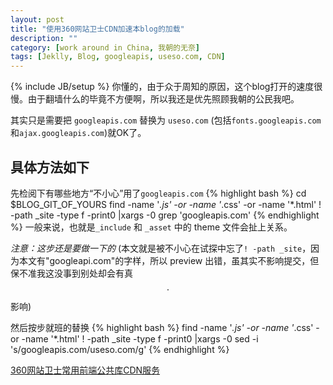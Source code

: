 ```yaml
---
layout: post
title: "使用360网站卫士CDN加速本blog的加载"
description: ""
category: [work around in China, 我朝的无奈]
tags: [Jeklly, Blog, googleapis, useso.com, CDN]
---
```

{% include JB/setup %}
你懂的，由于众于周知的原因，这个blog打开的速度很慢。由于翻墙什么的毕竟不方便啊，所以我还是优先照顾我朝的公民我吧。

其实只是需要把 `googleapis.com` 替换为 `useso.com` (包括`fonts.googleapis.com`和`ajax.googleapis.com`)就OK了。

## 具体方法如下
<!--more-->

先检阅下有哪些地方“不小心”用了`googleapis.com`
{% highlight bash %}
cd $BLOG_GIT_OF_YOURS
find -name '*.js' -or -name '*.css' -or -name '*.html' ! -path _site -type f -print0 |xargs -0 grep 'googleapis.com'
{% endhighlight %}
一般来说，也就是`_include` 和 `_asset` 中的 theme 文件会扯上关系。

_注意：这步还是要做一下的_ (本文就是被不小心在试探中忘了`! -path _site`，因为本文有"googleapi.com"的字样，所以 preview 出错，虽其实不影响提交，但保不准我这没事到别处却会有真$$\cdot$$影响)

然后按步就班的替换
{% highlight bash %}
find -name '*.js' -or -name '*.css' -or -name '*.html' ! -path _site -type f -print0 |xargs -0 sed -i 's/googleapis.com/useso.com/g'
{% endhighlight %}

[360网站卫士常用前端公共库CDN服务](http://libs.useso.com)
